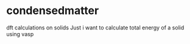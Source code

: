 # condensedmatter
dft calculations on solids
Just i want to calculate total energy of a solid using vasp
